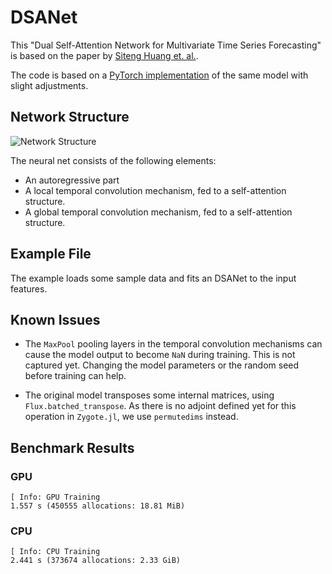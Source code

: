 # DSANet

This "Dual Self-Attention Network for Multivariate Time Series Forecasting" is based on the paper by [Siteng Huang et. al.](https://kyonhuang.top/files/Huang-DSANet.pdf).

The code is based on a [PyTorch implementation](https://github.com/bighuang624/DSANet) of the same model with slight adjustments.


## Network Structure

![Network Structure](https://raw.githubusercontent.com/bighuang624/DSANet/master/docs/DSANet-model-structure.png)

The neural net consists of the following elements:
* An autoregressive part
* A local temporal convolution mechanism, fed to a self-attention structure.
* A global temporal convolution mechanism, fed to a self-attention structure.


## Example File

The example loads some sample data and fits an DSANet to the input features.


## Known Issues

* The `MaxPool` pooling layers in the temporal convolution mechanisms can cause the model output to become `NaN` during training. This is not captured yet. Changing the model parameters or the random seed before training can help.

* The original model transposes some internal matrices, using `Flux.batched_transpose`. As there is no adjoint defined yet for this operation in `Zygote.jl`, we use `permutedims` instead.


## Benchmark Results

### GPU
```julia-repl
[ Info: GPU Training
1.557 s (450555 allocations: 18.81 MiB)
```

### CPU
```julia-repl
[ Info: CPU Training
2.441 s (373674 allocations: 2.33 GiB)
```

